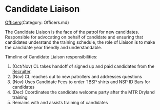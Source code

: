 # Candidate Liaison

[Officers](Category:)(Category: Officers.md)

The Candidate Liaison is the face of the patrol for new candidates. Responsible for 
advocating on behalf of candidate and ensuring that candidates understand the training
schedule, the role of Liaison is to make the candidate year friendly and understandable.

Timeline of Candidate Liaison responsibilities:

  1. (Oct/Nov) CL takes handoff of signed up and paid candidates from the [Recruiter](Recruiter.md).
  1. (Nov) CL reaches out to new patrollers and addresses questions
  1. (Nov) Uses Candidate Fees to order TBSP shirts and NSP ID Bars for candidates
  1. (Dec) Coordinates the candidate welcome party after the MTR Dryland training
  1. Remains with and assists training of candidates
